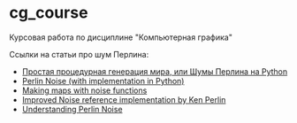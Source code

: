 # cg_course
Курсовая работа по дисциплине "Компьютерная графика"

Ссылки на статьи про шум Перлина:
* [Простая процедурная генерация мира, или Шумы Перлина на Python](https://habr.com/ru/companies/selectel/articles/731506/)
* [Perlin Noise (with implementation in Python)](https://iq.opengenus.org/perlin-noise/)
* [Making maps with noise functions](https://www.redblobgames.com/maps/terrain-from-noise/#demo)
* [Improved Noise reference implementation by Ken Perlin](https://mrl.cs.nyu.edu/~perlin/noise/)
* [Understanding Perlin Noise](https://adrianb.io/2014/08/09/perlinnoise.html)